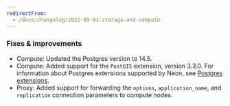 ```yaml
---
redirectFrom:
  - /docs/changelog/2022-09-01-storage-and-compute
---
```


### Fixes & improvements

- Compute: Updated the Postgres version to 14.5.
- Compute: Added support for the `PostGIS` extension, version 3.3.0. For information about Postgres extensions supported by Neon, see [Postgres extensions](/docs/extensions/pg-extensions).
- Proxy: Added support for forwarding the `options`, `application_name`, and `replication` connection parameters to compute nodes.
